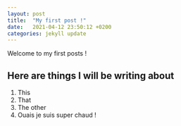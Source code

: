 ```yaml
---
layout: post
title:  "My first post !"
date:   2021-04-12 23:50:12 +0200
categories: jekyll update
---
```

Welcome to my first posts ! 

## Here are things I will be writing about 
1. This 
2. That 
3. The other 
4. Ouais je suis super chaud ! 